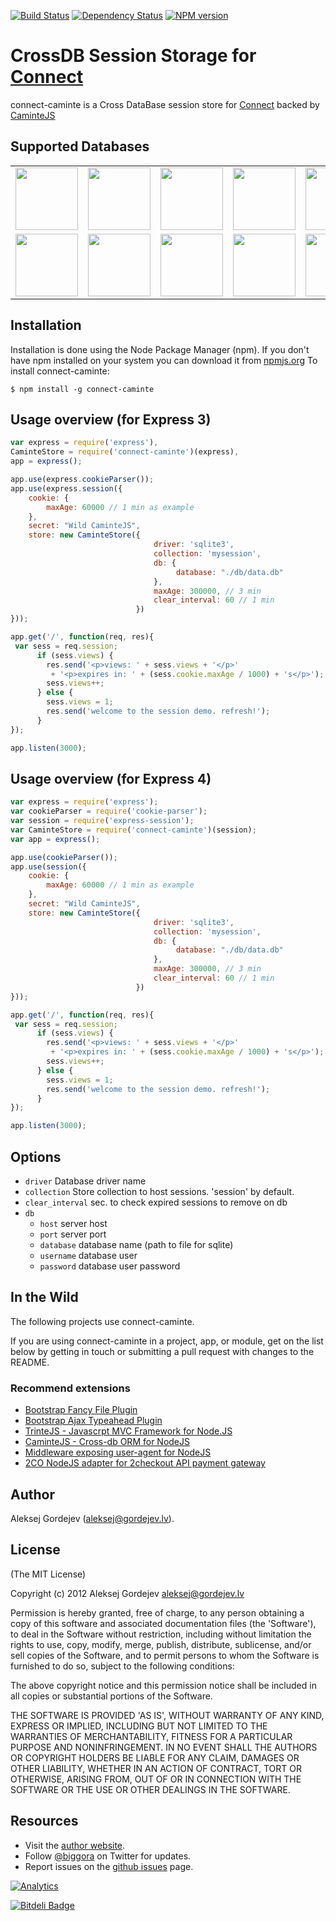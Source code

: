 [![Build Status](https://travis-ci.org/biggora/connect-caminte.png?branch=master)](https://travis-ci.org/biggora/connect-caminte)
[![Dependency Status](https://gemnasium.com/biggora/connect-caminte.png)](https://gemnasium.com/biggora/connect-caminte)
[![NPM version](https://badge.fury.io/js/connect-caminte.png)](http://badge.fury.io/js/connect-caminte)
# CrossDB Session Storage for [Connect](http://www.senchalabs.org/connect/)

connect-caminte is a Cross DataBase session store for [Connect](http://www.senchalabs.org/connect/) backed by [CaminteJS](http://www.camintejs.com/)

## Supported Databases

<table>
    <tr>
      <td><img width="100" src="https://github.com/biggora/caminte/raw/master/media/memory.png"/></td>
      <td><img width="100" src="https://github.com/biggora/caminte/raw/master/media/mongodb.png"/></td>
      <td><img width="100" src="https://github.com/biggora/caminte/raw/master/media/mysql.png"/></td>
      <td><img width="100" src="https://github.com/biggora/caminte/raw/master/media/postgresql.png"/></td>
      <td><img width="100" src="https://github.com/biggora/caminte/raw/master/media/sqlite.png"/></td>
      <td><img width="100" src="https://github.com/biggora/caminte/raw/master/media/mariadb.png"/></td>
      <td><img width="100" src="https://github.com/biggora/caminte/raw/master/media/firebird.png"/></td>   
    </tr>
    <tr>
      <td><img width="100" src="https://github.com/biggora/caminte/raw/master/media/couchdb.png"/></td>
      <td><img width="100" src="https://github.com/biggora/caminte/raw/master/media/rethinkdb.png"/></td>
      <td><img width="100" src="https://github.com/biggora/caminte/raw/master/media/redis.png"/></td> 
      <td><img width="100" src="https://github.com/biggora/caminte/raw/master/media/tingodb.png"/></td>      
      <td><img width="100" src="https://github.com/biggora/caminte/raw/master/media/neo4j.png"/></td> 
      <td><img width="100" src="https://github.com/biggora/caminte/raw/master/media/arangodb.png"/></td>
      <td><img width="100" src="https://github.com/biggora/caminte/raw/master/media/cassandra.png"/></td>
    </tr>
</table>

## Installation

Installation is done using the Node Package Manager (npm). If you don't have npm installed on your system you can download it from [npmjs.org](http://npmjs.org/)
To install connect-caminte:

    $ npm install -g connect-caminte

## Usage overview (for Express 3)

```js
var express = require('express'),
CaminteStore = require('connect-caminte')(express),
app = express();

app.use(express.cookieParser());
app.use(express.session({
    cookie: {
        maxAge: 60000 // 1 min as example
    },
    secret: "Wild CaminteJS",
    store: new CaminteStore({
                                driver: 'sqlite3',
                                collection: 'mysession',
                                db: {
                                     database: "./db/data.db"
                                },
                                maxAge: 300000, // 3 min
                                clear_interval: 60 // 1 min
                            })
}));

app.get('/', function(req, res){
 var sess = req.session;
      if (sess.views) {
        res.send('<p>views: ' + sess.views + '</p>'
         + '<p>expires in: ' + (sess.cookie.maxAge / 1000) + 's</p>');
        sess.views++;
      } else {
        sess.views = 1;
        res.send('welcome to the session demo. refresh!');
      }
});

app.listen(3000);
```

## Usage overview (for Express 4)

```js
var express = require('express');
var cookieParser = require('cookie-parser');
var session = require('express-session');
var CaminteStore = require('connect-caminte')(session);
var app = express();

app.use(cookieParser());
app.use(session({
    cookie: {
        maxAge: 60000 // 1 min as example
    },
    secret: "Wild CaminteJS",
    store: new CaminteStore({
                                driver: 'sqlite3',
                                collection: 'mysession',
                                db: {
                                     database: "./db/data.db"
                                },
                                maxAge: 300000, // 3 min
                                clear_interval: 60 // 1 min
                            })
}));

app.get('/', function(req, res){
 var sess = req.session;
      if (sess.views) {
        res.send('<p>views: ' + sess.views + '</p>'
         + '<p>expires in: ' + (sess.cookie.maxAge / 1000) + 's</p>');
        sess.views++;
      } else {
        sess.views = 1;
        res.send('welcome to the session demo. refresh!');
      }
});

app.listen(3000);
```

## Options
  * `driver` Database driver name
  * `collection` Store collection to host sessions. 'session' by default.
  * `clear_interval` sec. to check expired sessions to remove on db
  * `db`
     *  `host` server host
     *  `port` server port
     *  `database` database name (path to file for sqlite)
     *  `username` database user
     *  `password` database user password


## In the Wild

The following projects use connect-caminte.

If you are using connect-caminte in a project, app, or module, get on the list below
by getting in touch or submitting a pull request with changes to the README.

### Recommend extensions

- [Bootstrap Fancy File Plugin](http://biggora.github.io/bootstrap-fancyfile/)
- [Bootstrap Ajax Typeahead Plugin](https://github.com/biggora/bootstrap-ajax-typeahead)
- [TrinteJS - Javascrpt MVC Framework for Node.JS](http://www.trintejs.com/)
- [CaminteJS - Cross-db ORM for NodeJS](http://www.camintejs.com/)
- [Middleware exposing user-agent for NodeJS](https://github.com/biggora/express-useragent)
- [2CO NodeJS adapter for 2checkout API payment gateway](https://github.com/biggora/2co)

## Author

Aleksej Gordejev (aleksej@gordejev.lv).


## License

(The MIT License)

Copyright (c) 2012 Aleksej Gordejev <aleksej@gordejev.lv>

Permission is hereby granted, free of charge, to any person obtaining
a copy of this software and associated documentation files (the
'Software'), to deal in the Software without restriction, including
without limitation the rights to use, copy, modify, merge, publish,
distribute, sublicense, and/or sell copies of the Software, and to
permit persons to whom the Software is furnished to do so, subject to
the following conditions:

The above copyright notice and this permission notice shall be
included in all copies or substantial portions of the Software.

THE SOFTWARE IS PROVIDED 'AS IS', WITHOUT WARRANTY OF ANY KIND,
EXPRESS OR IMPLIED, INCLUDING BUT NOT LIMITED TO THE WARRANTIES OF
MERCHANTABILITY, FITNESS FOR A PARTICULAR PURPOSE AND NONINFRINGEMENT.
IN NO EVENT SHALL THE AUTHORS OR COPYRIGHT HOLDERS BE LIABLE FOR ANY
CLAIM, DAMAGES OR OTHER LIABILITY, WHETHER IN AN ACTION OF CONTRACT,
TORT OR OTHERWISE, ARISING FROM, OUT OF OR IN CONNECTION WITH THE
SOFTWARE OR THE USE OR OTHER DEALINGS IN THE SOFTWARE.


## Resources

- Visit the [author website](http://www.gordejev.lv).
- Follow [@biggora](https://twitter.com/#!/biggora) on Twitter for updates.
- Report issues on the [github issues](https://github.com/biggora/connect-caminte/issues) page.

[![Analytics](https://ga-beacon.appspot.com/UA-22788134-5/connect-caminte/readme)](https://github.com/igrigorik/ga-beacon)

[![Bitdeli Badge](https://d2weczhvl823v0.cloudfront.net/biggora/connect-caminte/trend.png)](https://bitdeli.com/free "Bitdeli Badge")

